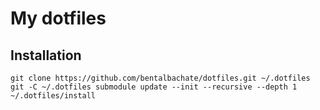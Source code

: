 # My dotfiles

## Installation

```
git clone https://github.com/bentalbachate/dotfiles.git ~/.dotfiles
git -C ~/.dotfiles submodule update --init --recursive --depth 1
~/.dotfiles/install
```